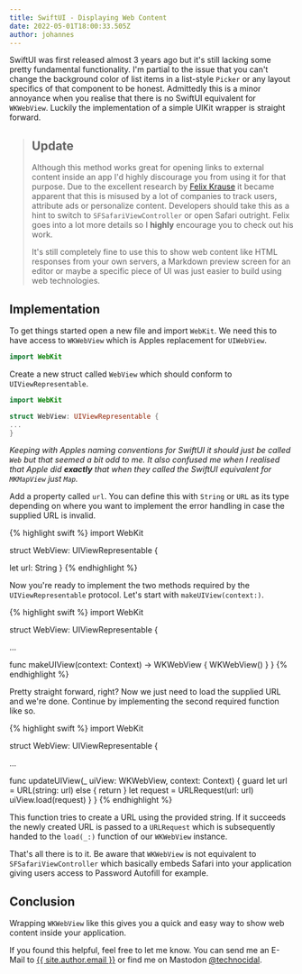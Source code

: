 ```yaml
---
title: SwiftUI - Displaying Web Content
date: 2022-05-01T18:00:33.505Z
author: johannes
---
```

SwiftUI was first released almost 3 years ago but it's still lacking some pretty fundamental functionality. I'm partial to the issue that you can't change the background color of list items in a list-style `Picker` or any layout specifics of that component to be honest. Admittedly this is a minor annoyance when you realise that there is no SwiftUI equivalent for `WKWebView`. Luckily the implementation of a simple UIKit wrapper is straight forward.

> ## Update
> 
> Although this method works great for opening links to external content inside an app I'd highly discourage you from using it for that purpose. Due to the excellent research by [Felix Krause](https://krausefx.com/blog/announcing-inappbrowsercom-see-what-javascript-commands-get-executed-in-an-in-app-browser) it became apparent that this is misused by a lot of companies to track users, attribute ads or personalize content. Developers should take this as a hint to switch to `SFSafariViewController` or open Safari outright. Felix goes into a lot more details so I **highly** encourage you to check out his work.
> 
> It's still completely fine to use this to show web content like HTML responses from your own servers, a Markdown preview screen for an editor or maybe a specific piece of UI was just easier to build using web technologies.

## Implementation

To get things started open a new file and import `WebKit`. We need this to have access to `WKWebView` which is Apples replacement for `UIWebView`.

```swift
import WebKit
```

Create a new struct called `WebView` which should conform to `UIViewRepresentable`.

```swift
import WebKit

struct WebView: UIViewRepresentable {
...
}
```

*Keeping with Apples naming conventions for SwiftUI it should just be called `Web` but that seemed a bit odd to me. It also confused me when I realised that Apple did **exactly** that when they called the SwiftUI equivalent for `MKMapView` just `Map`.*

Add a property called `url`. You can define this with `String` or `URL` as its type depending on where you want to implement the error handling in case the supplied URL is invalid.

{% highlight swift %}
import WebKit

struct WebView: UIViewRepresentable {

  let url: String
}
{% endhighlight %}

Now you're ready to implement the two methods required by the `UIViewRepresentable` protocol. Let's start with `makeUIView(context:)`.

{% highlight swift %}
import WebKit

struct WebView: UIViewRepresentable {

  ...

  func makeUIView(context: Context) -> WKWebView {
      WKWebView()
  }
}
{% endhighlight %}

Pretty straight forward, right? Now we just need to load the supplied URL and we're done. Continue by implementing the second required function like so.

{% highlight swift %}
import WebKit

struct WebView: UIViewRepresentable {

  ...

  func updateUIView(_ uiView: WKWebView, context: Context) {
      guard let url = URL(string: url) else {
          return
      }
      let request = URLRequest(url: url)
      uiView.load(request)
  }
}
{% endhighlight %}

This function tries to create a URL using the provided string. If it succeeds the newly created URL is passed to a `URLRequest` which is subsequently handed to the `load(_:)` function of our `WKWebView` instance.

That's all there is to it. Be aware that `WKWebView` is not equivalent to `SFSafariViewController` which basically embeds Safari into your application giving users access to Password Autofill for example.

## Conclusion

Wrapping `WKWebView` like this gives you a quick and easy way to show web content inside your application.

If you found this helpful, feel free to let me know. You can send me an E-Mail to <a href="mailto:{{ site.author.email }}">{{ site.author.email }}</a> or find me on Mastodon [@technocidal](https://mastodon.social/@technocidal).